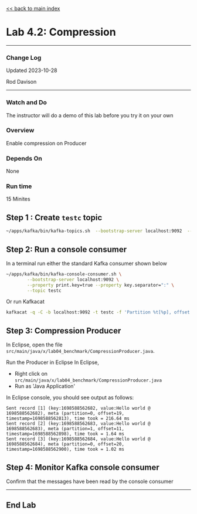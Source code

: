 <link rel='stylesheet' href='../assets/css/main.css'/>

[<< back to main index](../README.md)

# Lab 4.2: Compression

---

### Change Log

Updated 2023-10-28

Rod Davison

---

### Watch and Do

The instructor will do a demo of this lab before you try it  on your own 

### Overview

Enable compression on Producer

### Depends On

None

### Run time

15 Minites

## Step 1 : Create `testc` topic


```bash
~/apps/kafka/bin/kafka-topics.sh  --bootstrap-server localhost:9092  --create --topic testc --replication-factor 1  --partitions 2
```

## Step 2: Run a console consumer

In a terminal run either the standard Kafka consumer shown below

```bash
~/apps/kafka/bin/kafka-console-consumer.sh \
        --bootstrap-server localhost:9092 \
        --property print.key=true --property key.separator=":" \
        --topic testc
```

Or run Kafkacat

```bash
kafkacat -q -C -b localhost:9092 -t testc -f 'Partition %t[%p], offset: %o, key: %k, value: %s\n'
```

## Step 3: Compression Producer

In Eclipse, open the file  `src/main/java/x/lab04_benchmark/CompressionProducer.java`.

Run the Producer in Eclipse
  In Eclipse, 
- Right click on `src/main/java/x/lab04_benchmark/CompressionProducer.java`
- Run as 'Java Application'

In Eclipse console, you should see output as follows:

```console
Sent record [1] (key:1698588562682, value:Hello world @ 1698588562682), meta (partition=0, offset=19, timestamp=1698588562813), time took = 216.64 ms
Sent record [2] (key:1698588562683, value:Hello world @ 1698588562683), meta (partition=1, offset=11, timestamp=1698588562898), time took = 1.64 ms
Sent record [3] (key:1698588562684, value:Hello world @ 1698588562684), meta (partition=0, offset=20, timestamp=1698588562900), time took = 1.02 ms
```

## Step 4: Monitor Kafka console consumer

Confirm that the messages have been read by the console consumer

---

## End Lab
